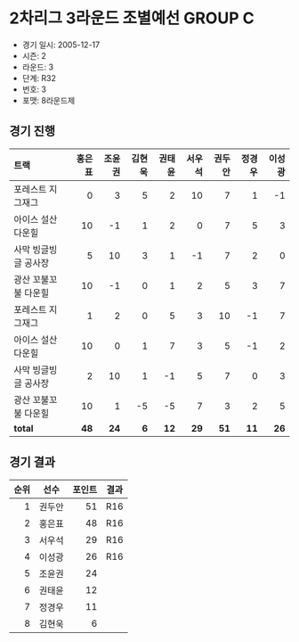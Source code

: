 # 2차리그 3라운드 조별예선 GROUP C

- 경기 일시: 2005-12-17
- 시즌: 2
- 라운드: 3
- 단계: R32
- 번호: 3
- 포맷: 8라운드제





## 경기 진행

| 트랙 | 홍은표 | 조윤권 | 김현욱 | 권태윤 | 서우석 | 권두안 | 정경우 | 이성광 |
|:---|---:|---:|---:|---:|---:|---:|---:|---:|
| 포레스트 지그재그 | 0 | 3 | 5 | 2 | 10 | 7 | 1 | -1 |
| 아이스 설산 다운힐 | 10 | -1 | 1 | 2 | 0 | 7 | 5 | 3 |
| 사막 빙글빙글 공사장 | 5 | 10 | 3 | 1 | -1 | 7 | 2 | 0 |
| 광산 꼬불꼬불 다운힐 | 10 | -1 | 0 | 1 | 2 | 5 | 3 | 7 |
| 포레스트 지그재그 | 1 | 2 | 0 | 5 | 3 | 10 | -1 | 7 |
| 아이스 설산 다운힐 | 10 | 0 | 1 | 7 | 3 | 5 | -1 | 2 |
| 사막 빙글빙글 공사장 | 2 | 10 | 1 | -1 | 5 | 7 | 0 | 3 |
| 광산 꼬불꼬불 다운힐 | 10 | 1 | -5 | -5 | 7 | 3 | 2 | 5 |
| __total__ | __48__ | __24__ | __6__ | __12__ | __29__ | __51__ | __11__ | __26__ |




## 경기 결과

| 순위 | 선수 | 포인트 | 결과 |
|---:|:---:|---:|:---:|
| 1 | 권두안 | 51 | R16 |
| 2 | 홍은표 | 48 | R16 |
| 3 | 서우석 | 29 | R16 |
| 4 | 이성광 | 26 | R16 |
| 5 | 조윤권 | 24 |  |
| 6 | 권태윤 | 12 |  |
| 7 | 정경우 | 11 |  |
| 8 | 김현욱 | 6 |  |

